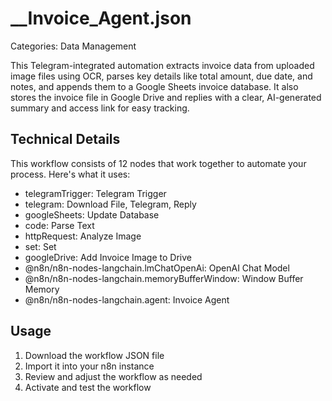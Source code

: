 # __Invoice_Agent.json

Categories: Data Management

This Telegram-integrated automation extracts invoice data from uploaded image files using OCR, parses key details like total amount, due date, and notes, and appends them to a Google Sheets invoice database. It also stores the invoice file in Google Drive and replies with a clear, AI-generated summary and access link for easy tracking.

## Technical Details

This workflow consists of 12 nodes that work together to automate your process. Here's what it uses:

- telegramTrigger: Telegram Trigger
- telegram: Download File, Telegram, Reply
- googleSheets: Update Database
- code: Parse Text
- httpRequest: Analyze Image
- set: Set
- googleDrive: Add Invoice Image to Drive
- @n8n/n8n-nodes-langchain.lmChatOpenAi: OpenAI Chat Model
- @n8n/n8n-nodes-langchain.memoryBufferWindow: Window Buffer Memory
- @n8n/n8n-nodes-langchain.agent: Invoice Agent

## Usage

1. Download the workflow JSON file
2. Import it into your n8n instance
3. Review and adjust the workflow as needed
4. Activate and test the workflow

